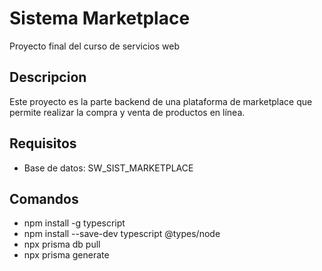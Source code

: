# Sistema Marketplace
Proyecto final del curso de servicios web

## Descripcion
Este proyecto es la parte backend de una plataforma de marketplace que permite realizar la compra y venta de productos en línea.

## Requisitos
- Base de datos: SW_SIST_MARKETPLACE

## Comandos
- npm install -g typescript
- npm install --save-dev typescript @types/node
- npx prisma db pull
- npx prisma generate
